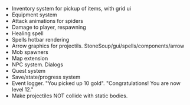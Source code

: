 * Inventory system for pickup of items, with grid ui
* Equipment system
* Attack animations for spiders
* Damage to player, respawning
* Healing spell
* Spells hotbar rendering
* Arrow graphics for projectils. StoneSoup/gui/spells/components/arrow
* Mob spawners
* Map extension
* NPC system. Dialogs
* Quest system
* Save/state/progress system
* Event logger. "You picked up 10 gold". "Congratulations! You are now level 12."
* Make projectiles NOT collide with static bodies.
